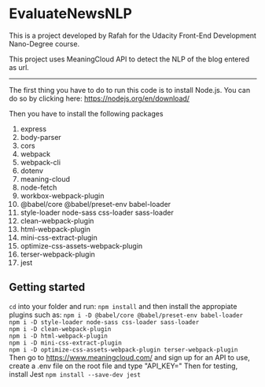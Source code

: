 # EvaluateNewsNLP
This is a project developed by Rafah for the Udacity Front-End Development Nano-Degree course.

This project uses MeaningCloud API to detect the NLP of the blog entered as url.

--------------
The first thing you have to do to run this code is to install Node.js.
You can do so by clicking here: https://nodejs.org/en/download/

Then you have to install the following packages
1) express
2) body-parser
3) cors
4) webpack
5) webpack-cli
6) dotenv
7) meaning-cloud
8) node-fetch
9) workbox-webpack-plugin
10) @babel/core @babel/preset-env babel-loader
11) style-loader node-sass css-loader sass-loader
11) clean-webpack-plugin
12) html-webpack-plugin
13) mini-css-extract-plugin
14) optimize-css-assets-webpack-plugin
15) terser-webpack-plugin
16) jest

## Getting started
`cd` into your folder and run:
`npm install`
and then install the appropiate plugins such as:
`npm i -D @babel/core @babel/preset-env babel-loader`<br />
`npm i -D style-loader node-sass css-loader sass-loader`<br />
`npm i -D clean-webpack-plugin`<br />
`npm i -D html-webpack-plugin`<br />
`npm i -D mini-css-extract-plugin`<br />
`npm i -D optimize-css-assets-webpack-plugin terser-webpack-plugin`<br />
Then go to https://www.meaningcloud.com/ and sign up for an API to use, create a .env file on the root file and type "API_KEY="
Then for testing, install Jest
`npm install --save-dev jest`<br />
